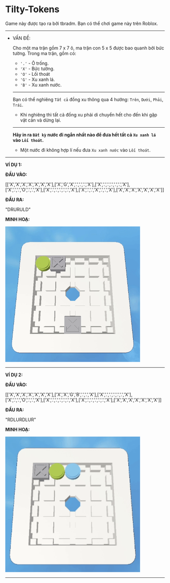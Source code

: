 # Tilty-Tokens
Game này được tạo ra bởi tbradm. Bạn có thể chơi game này trên Roblox.

---

- VẤN ĐỀ:

  Cho một ma trận gồm 7 x 7 ô, ma trận con 5 x 5 được bao quanh bởi bức tường. Trong ma trận, gồm có:
  - `'.'` - Ô trống.
  - `'X'` - Bức tường.
  - `'O'` - Lối thoát
  - `'G'` - Xu xanh lá.
  - `'B'` - Xu xanh nước.
  ---
  Bạn có thể nghiêng `Tất cả` đồng xu thông qua 4 hướng: `Trên`, `Dưới`, `Phải`, `Trái`.
  
  - Khi nghiêng thì tất cả đồng xu phải di chuyển hết cho đến khi gặp vật cản và dừng lại.
  
  ---
  
  **Hãy in ra `Bất kỳ` nước đi ngắn nhất nào để đưa hết tất cả `Xu xanh lá` vào `Lối thoát`.**

  - Một nước đi không hợp lí nếu đưa `Xu xanh nước` vào `Lối thoát`.
  
---

**VÍ DỤ 1:**

**ĐẦU VÀO:**

[['X','X','X','X','X','X','X'],['X','G','X','.','.','.','X'],['X','.','.','.','.','.','X'],['X','.','.','O','.','.','X'],['X','.','.','.','.','.','X'],['X','.','.','X','.','.','X'],['X','X','X','X','X','X','X']]

**ĐẦU RA:**

"DRURULD"

**MINH HOẠ:**

![](https://github.com/NamHoang2008/Tilty-Tokens/blob/main/gifs/EXAMPLE1.gif)

---

**VÍ DỤ 2:**

**ĐẦU VÀO:**

[['X','X','X','X','X','X','X'],['X','X','G','B','.','.','X'],['X','.','.','.','.','.','X'],['X','.','.','O','.','.','X'],['X','.','.','.','.','.','X'],['X','.','.','.','.','.','X'],['X','X','X','X','X','X','X']]

**ĐẦU RA:**

"RDLURDLUR"

**MINH HOẠ:**

![](https://github.com/NamHoang2008/Tilty-Tokens/blob/main/gifs/EXAMPLE2.gif)

---


